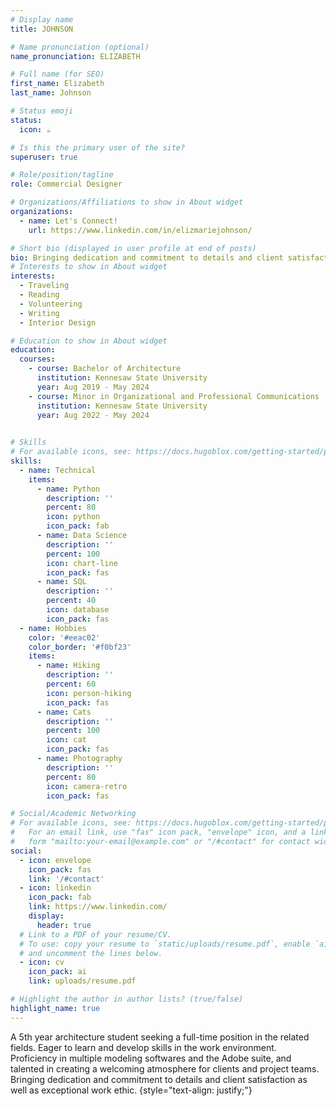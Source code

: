 ```yaml
---
# Display name
title: JOHNSON

# Name pronunciation (optional)
name_pronunciation: ELIZABETH

# Full name (for SEO)
first_name: Elizabeth
last_name: Johnson

# Status emoji
status:
  icon: ☕️

# Is this the primary user of the site?
superuser: true

# Role/position/tagline
role: Commercial Designer

# Organizations/Affiliations to show in About widget
organizations:
  - name: Let's Connect!
    url: https://www.linkedin.com/in/elizmariejohnson/

# Short bio (displayed in user profile at end of posts)
bio: Bringing dedication and commitment to details and client satisfaction as well as exceptional work ethic.
# Interests to show in About widget
interests:
  - Traveling
  - Reading
  - Volunteering
  - Writing
  - Interior Design

# Education to show in About widget
education:
  courses:
    - course: Bachelor of Architecture
      institution: Kennesaw State University
      year: Aug 2019 - May 2024
    - course: Minor in Organizational and Professional Communications
      institution: Kennesaw State University
      year: Aug 2022 - May 2024
    

# Skills
# For available icons, see: https://docs.hugoblox.com/getting-started/page-builder/#icons
skills:
  - name: Technical
    items:
      - name: Python
        description: ''
        percent: 80
        icon: python
        icon_pack: fab
      - name: Data Science
        description: ''
        percent: 100
        icon: chart-line
        icon_pack: fas
      - name: SQL
        description: ''
        percent: 40
        icon: database
        icon_pack: fas
  - name: Hobbies
    color: '#eeac02'
    color_border: '#f0bf23'
    items:
      - name: Hiking
        description: ''
        percent: 60
        icon: person-hiking
        icon_pack: fas
      - name: Cats
        description: ''
        percent: 100
        icon: cat
        icon_pack: fas
      - name: Photography
        description: ''
        percent: 80
        icon: camera-retro
        icon_pack: fas

# Social/Academic Networking
# For available icons, see: https://docs.hugoblox.com/getting-started/page-builder/#icons
#   For an email link, use "fas" icon pack, "envelope" icon, and a link in the
#   form "mailto:your-email@example.com" or "/#contact" for contact widget.
social:
  - icon: envelope
    icon_pack: fas
    link: '/#contact'
  - icon: linkedin
    icon_pack: fab
    link: https://www.linkedin.com/
    display:
      header: true
  # Link to a PDF of your resume/CV.
  # To use: copy your resume to `static/uploads/resume.pdf`, enable `ai` icons in `params.yaml`,
  # and uncomment the lines below.
  - icon: cv
    icon_pack: ai
    link: uploads/resume.pdf

# Highlight the author in author lists? (true/false)
highlight_name: true
---
```


A 5th year architecture student seeking a full-time position in the related fields. Eager to learn and develop skills in the work environment. Proficiency in multiple modeling softwares and the Adobe suite, and talented in creating a welcoming atmosphere for clients and project teams. Bringing dedication and commitment to details and client satisfaction as well as exceptional work ethic.
{style="text-align: justify;"}
